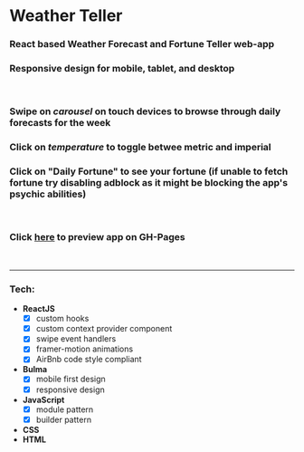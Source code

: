 # **Weather Teller**  

### React based Weather Forecast and Fortune Teller web-app

### Responsive design for mobile, tablet, and desktop
<br>

### Swipe on *carousel* on touch devices to browse through daily forecasts for the week
### Click on *temperature* to toggle betwee metric and imperial
### Click on "Daily Fortune" to see your fortune (if unable to fetch fortune try disabling adblock as it might be blocking the app's psychic abilities)
<br>

### Click [here](https://anon-legion.github.io/weather-teller/) to preview app on GH-Pages
<br>

---

### **Tech**:

* **ReactJS**
  - [x] custom hooks
  - [x] custom context provider component
  - [x] swipe event handlers
  - [x] framer-motion animations
  - [x] AirBnb code style compliant
* **Bulma**
  - [x] mobile first design
  - [x] responsive design
* **JavaScript**
  - [x] module pattern
  - [x] builder pattern
* **CSS**
* **HTML**
